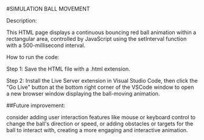 #SIMULATION BALL MOVEMENT

Description:

This HTML page displays a continuous bouncing red ball animation within a rectangular area, controlled by JavaScript using the setInterval function with a 500-millisecond interval.

How to run the code:

Step 1: Save the HTML file with a .html extension.

Step 2: Install the Live Server extension in Visual Studio Code, then click the "Go Live" button at the bottom right corner of the VSCode window to open a new browser window displaying the ball-moving animation.

##Future improvement:

consider adding user interaction features like mouse or keyboard control to change the ball's direction or speed, or adding obstacles or targets for the ball to interact with, creating a more engaging and interactive animation.
